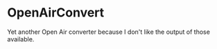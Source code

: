 # OpenAirConvert
Yet another Open Air converter because I don't like the output of those available.
